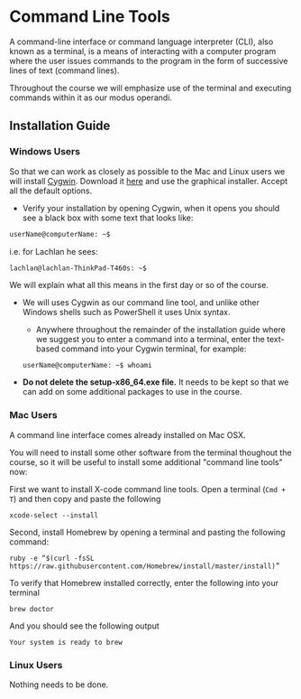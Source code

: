 # Command Line Tools

A command-line interface or command language interpreter (CLI), also known as a terminal, is a means of interacting with a computer program where the user issues commands to the program in the form of successive lines of text (command lines).

Throughout the course we will emphasize use of the terminal and executing commands within it as our modus operandi.

## Installation Guide

### Windows Users

So that we can work as closely as possible to the Mac and Linux users we will install [Cygwin](https://www.cygwin.com/).
Download it [here](https://cygwin.com/install.html) and use the graphical installer. Accept all the default options.

* Verify your installation by opening Cygwin, when it opens you should see a black box with some text that looks like:
```bash
userName@computerName: ~$
```
i.e. for Lachlan he sees:
```
lachlan@lachlan-ThinkPad-T460s: ~$
```
We will explain what all this means in the first day or so of the course.

* We will uses Cygwin as our command line tool, and unlike other Windows shells such as PowerShell it uses Unix syntax.
    * Anywhere throughout the remainder of the installation guide where we suggest you to enter a command into a terminal, enter the text-based command into your Cygwin terminal, for example:
    ```bash
    userName@computerName: ~$ whoami
    ```

* **Do not delete the setup-x86_64.exe file.** It needs to be kept so that we can add on some additional packages to use in the course.


### Mac Users

A command line interface comes already installed on Mac OSX.

You will need to install some other software from the terminal thoughout the course, so it will be useful to install some additional "command line tools" now:

First we want to install X-code command line tools. Open a terminal (`Cmd + T`) and then copy and paste the following

    xcode-select --install

Second,  install Homebrew by opening a terminal and pasting the following command:

    ruby -e “$(curl -fsSL https://raw.githubusercontent.com/Homebrew/install/master/install)”

To verify that Homebrew installed correctly, enter the following into your terminal

    brew doctor

And you should see the following output

    Your system is ready to brew

### Linux Users

Nothing needs to be done.
